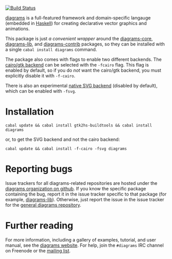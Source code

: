 [![Build Status](https://secure.travis-ci.org/diagrams/diagrams.png)](http://travis-ci.org/diagrams/diagrams)

[diagrams] is a full-featured framework and domain-specific langauge
(embedded in [Haskell]) for creating declarative vector graphics and
animations.

[diagrams]: http://projects.haskell.org/diagrams/
[haskell]: http://www.haskell.org/haskellwiki/Haskell

This package is just *a convenient wrapper* around the
[diagrams-core], [diagrams-lib], and [diagrams-contrib] packages, so
they can be installed with a single `cabal install diagrams` command.

[diagrams-core]: http://github.com/diagrams/diagrams-core
[diagrams-lib]: http://github.com/diagrams/diagrams-lib
[diagrams-contrib]: http://github.com/diagrams/diagrams-contrib

The package also comes with flags to enable two different backends.
The [cairo/gtk backend](http://github.com/diagrams/diagrams-cairo) can be
selected with the `-fcairo` flag.  This flag is enabled by default, so
if you do *not* want the cairo/gtk backend, you must explicitly
disable it with `-f-cairo`.

There is also an experimental
[native SVG backend](http://github.com/diagrams/diagrams-svg)
(disabled by default), which can be enabled with `-fsvg`.

# Installation

```
cabal update && cabal install gtk2hs-buildtools && cabal install diagrams
```

or, to get the SVG backend and not the cairo backend:

```
cabal update && cabal install -f-cairo -fsvg diagrams
```

# Reporting bugs

Issue trackers for all diagrams-related repositories are hosted under
the [diagrams organization on github](http://github.com/diagrams).  If
you know the specific package containing the bug, report it in the
issue tracker specific to that package (for example,
[diagrams-lib](http://github.com/diagrams/diagrams-lib/issues)).
Otherwise, just report the issue in the issue tracker for the
[general diagrams repository](http://github.com/diagrams/diagrams/issues).

# Further reading

For more information, including a gallery of examples, tutorial, and
user manual, see the
[diagrams website](http://projects.haskell.org/diagrams).  For help,
join the `#diagrams` IRC channel on Freenode or the
[mailing list](http://groups.google.com/group/diagrams-discuss).



